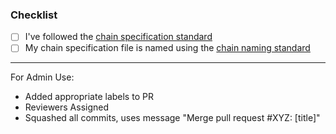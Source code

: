 <!-- < < < < < < < < < < < < < < < < < < < < < < < < < < < < < < < < < ☺
v                        ✰  Thanks for creating a PR! ✰    
v    Before smashing the submit button please review the checkboxes.
v    If a checkbox is n/a - please still include it but + a little note why
☺ > > > > > > > > > > > > > > > > > > > > > > > > > > > > > > > > >  -->

### Checklist
- [ ] I've followed the [chain specification standard](/docs/chain-specification-standard.md) 
- [ ] My chain specification file is named using the [chain naming standard](/docs/chain-naming-standard.md)

---

For Admin Use:
- Added appropriate labels to PR
- Reviewers Assigned
- Squashed all commits, uses message "Merge pull request #XYZ: [title]"